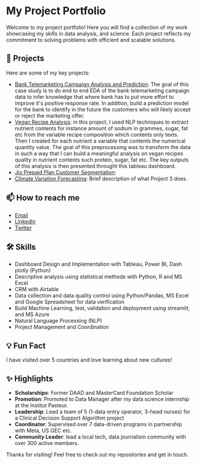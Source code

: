 # My Project Portfolio
Welcome to my project portfolio! Here you will find a collection of my work showcasing my skills in data analysis, and science. Each project reflects my commitment to solving problems with efficient and scalable solutions.

## 🔭 Projects

Here are some of my key projects:

- [Bank Telemarketing Campaign Analysis and Prediction](https://github.com/Arame93/Arame93.github.io/tree/6a5b41a5fab0cb86191738d2293583dce0e6e537/Bank%20Telemarketing%20Campaign%20Analysis%20and%20Prediction): The goal of this case study is to do end to end EDA of the bank telemarketing campaign data to infer knowledge that where bank has to put more effort to improve it's positive response rate. In addition, build a prediction model for the bank to identify in the future the customers who will likely accept or reject the marketing offer.
- [Vegan Recipe Analysis](https://public.tableau.com/app/profile/arame/viz/VeganRecipesDashboard/Tableaudebord1): in this project, I used NLP techniques to extract nutrient contents for instance amount of sodium in grammes, sugar, fat etc from the variable recipe composition which contents only texts. Then I created for each nutrient a variable that contents the numerical quantity value. The goal of this preprocessing was to transform the data in such a way that I can build a meaningful analysis on vegan recipes quality in nutrient contents such protein, sugar, fat etc. The key outputs of this analysis is then presented throught this tableau dashboard.  
- [Jio Prepaid Plan Customer Segmentation](): 
- [Climate Variation Forecasting](): Brief description of what Project 3 does.

## 📫 How to reach me

- [Email](arramthiamm@gmail.com)
- [LinkedIn](https://linkedin.com/in/arame-thiam/)
- [Twitter](https://twitter.com/@aramethiam3)

## 🛠️ Skills

- Dashboard Design and Implementation with Tableau, Power BI, Dash plotly (Python) 
- Descriptive analysis using statistical methods with Python, R and MS Excel
- CRM with Airtable
- Data collection and data quality control using Python/Pandas, MS Excel and Google Spreadsheet for data verification
- Build Machine Learning, test, validation and deployment using streamlit, and MS Azure
- Natural Language Processing (NLP)
- Project Management and Coordination

## 💡 Fun Fact

I have visited over 5 countries and love learning about new cultures!

## ✨ Highlights

- **Scholarships**: Former DAAD and MasterCard Foundation Scholar
- **Promotion**: Promoted to Data Manager after my data science internship at the Institut Pasteur.
- **Leadership**: Lead a team of 5 (1-data entry operator, 3-head nurses) for a Clinical Decision Support Algorithm project
- **Coordinator**: Supervised over 7 data-driven programs in partnership with Meta, US GEC etc.
- **Community Leader**: lead a local tech, data journalism community with over 300 active members.
  


Thanks for visiting! Feel free to check out my repositories and get in touch.
